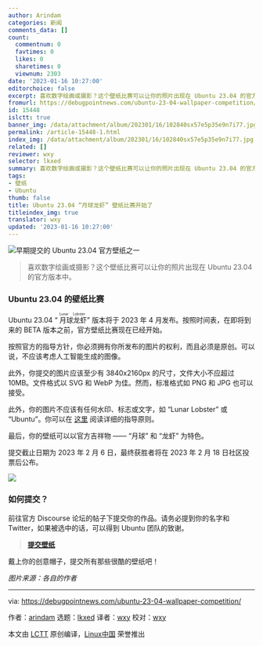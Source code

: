 ```yaml
---
author: Arindam
categories: 新闻
comments_data: []
count:
  commentnum: 0
  favtimes: 0
  likes: 0
  sharetimes: 0
  viewnum: 2303
date: '2023-01-16 10:27:00'
editorchoice: false
excerpt: 喜欢数字绘画或摄影？这个壁纸比赛可以让你的照片出现在 Ubuntu 23.04 的官方版本中。
fromurl: https://debugpointnews.com/ubuntu-23-04-wallpaper-competition/
id: 15448
islctt: true
banner_img: /data/attachment/album/202301/16/102840sx57e5p35e9n7i77.jpg
permalink: /article-15448-1.html
index_img: /data/attachment/album/202301/16/102840sx57e5p35e9n7i77.jpg.thumb.jpg
related: []
reviewer: wxy
selector: lkxed
summary: 喜欢数字绘画或摄影？这个壁纸比赛可以让你的照片出现在 Ubuntu 23.04 的官方版本中。
tags:
- 壁纸
- Ubuntu
thumb: false
title: Ubuntu 23.04 “月球龙虾” 壁纸比赛开始了
titleindex_img: true
translator: wxy
updated: '2023-01-16 10:27:00'
---
```


![早期提交的 Ubuntu 23.04 官方壁纸之一](/data/attachment/album/202301/16/102840sx57e5p35e9n7i77.jpg)



> 
> 喜欢数字绘画或摄影？这个壁纸比赛可以让你的照片出现在 Ubuntu 23.04 的官方版本中。
> 
> 
> 


### Ubuntu 23.04 的壁纸比赛


Ubuntu 23.04 “<ruby> 月球龙虾 <rt>  Lunar Lobster </rt></ruby>” 版本将于 2023 年 4 月发布。按照时间表，在即将到来的 BETA 版本之前，官方壁纸比赛现在已经开始。


按照官方的指导方针，你必须拥有你所发布的图片的权利，而且必须是原创。可以说，不应该考虑人工智能生成的图像。


此外，你提交的图片应该至少有 3840x2160px 的尺寸，文件大小不应超过 10MB。文件格式以 SVG 和 WebP 为佳。然而，标准格式如 PNG 和 JPG 也可以接受。


此外，你的图片不应该有任何水印、标志或文字，如 “Lunar Lobster” 或 “Ubuntu”。你可以在 [这里](https://gitlab.gnome.org/GNOME/gnome-backgrounds/-/blob/main/README.md) 阅读详细的指导原则。


最后，你的壁纸可以以官方吉祥物 —— “月球” 和 “龙虾” 为特色。


提交截止日期为 2023 年 2 月 6 日，最终获胜者将在 2023 年 2 月 18 日社区投票后公布。


![](/data/attachment/album/202301/16/102834x2f5bqv7q77fzvuv.jpg)


### 如何提交？


前往官方 Discourse 论坛的帖子下提交你的作品。请务必提到你的名字和 Twitter，如果被选中的话，可以得到 Ubuntu 团队的致谢。



> 
> **[提交壁纸](https://discourse.ubuntu.com/t/lunar-lobster-23-04-wallpaper-competition/33132)**
> 
> 
> 


戴上你的创意帽子，提交所有那些很酷的壁纸吧！


*图片来源：各自的作者*




---


via: <https://debugpointnews.com/ubuntu-23-04-wallpaper-competition/>


作者：[arindam](https://debugpointnews.com/author/dindex_imgubegmail-com/) 选题：[lkxed](https://github.com/lkxed) 译者：[wxy](https://github.com/wxy) 校对：[wxy](https://github.com/wxy)


本文由 [LCTT](https://github.com/LCTT/TranslateProject) 原创编译，[Linux中国](https://linux.cn/) 荣誉推出